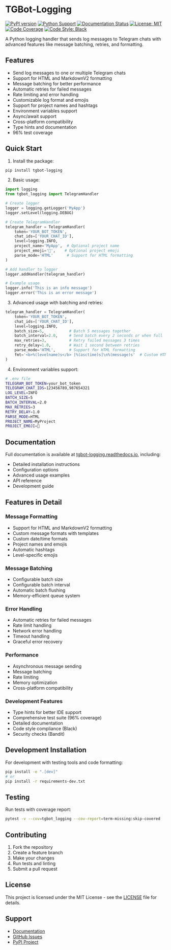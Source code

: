 # TGBot-Logging

[![PyPI version](https://badge.fury.io/py/tgbot-logging.svg)](https://badge.fury.io/py/tgbot-logging)
[![Python Support](https://img.shields.io/pypi/pyversions/tgbot-logging.svg)](https://pypi.org/project/tgbot-logging/)
[![Documentation Status](https://readthedocs.org/projects/tgbot-logging/badge/?version=latest)](https://tgbot-logging.readthedocs.io/en/latest/?badge=latest)
[![License: MIT](https://img.shields.io/badge/License-MIT-yellow.svg)](https://opensource.org/licenses/MIT)
[![Code Coverage](https://img.shields.io/badge/coverage-96%25-brightgreen.svg)](https://github.com/bykovk-pro/tgbot-logging)
[![Code Style: Black](https://img.shields.io/badge/code%20style-black-000000.svg)](https://github.com/psf/black)

A Python logging handler that sends log messages to Telegram chats with advanced features like message batching, retries, and formatting.

## Features

- Send log messages to one or multiple Telegram chats
- Support for HTML and MarkdownV2 formatting
- Message batching for better performance
- Automatic retries for failed messages
- Rate limiting and error handling
- Customizable log format and emojis
- Support for project names and hashtags
- Environment variables support
- Async/await support
- Cross-platform compatibility
- Type hints and documentation
- 96% test coverage

## Quick Start

1. Install the package:
```bash
pip install tgbot-logging
```

2. Basic usage:
```python
import logging
from tgbot_logging import TelegramHandler

# Create logger
logger = logging.getLogger('MyApp')
logger.setLevel(logging.DEBUG)

# Create TelegramHandler
telegram_handler = TelegramHandler(
    token='YOUR_BOT_TOKEN',
    chat_ids=['YOUR_CHAT_ID'],
    level=logging.INFO,
    project_name='MyApp',  # Optional project name
    project_emoji='🚀',    # Optional project emoji
    parse_mode='HTML'      # Support for HTML formatting
)

# Add handler to logger
logger.addHandler(telegram_handler)

# Example usage
logger.info('This is an info message')
logger.error('This is an error message')
```

3. Advanced usage with batching and retries:
```python
telegram_handler = TelegramHandler(
    token='YOUR_BOT_TOKEN',
    chat_ids=['YOUR_CHAT_ID'],
    level=logging.INFO,
    batch_size=5,           # Batch 5 messages together
    batch_interval=2.0,     # Send batch every 2 seconds or when full
    max_retries=3,          # Retry failed messages 3 times
    retry_delay=1.0,        # Wait 1 second between retries
    parse_mode='HTML',      # Support for HTML formatting
    fmt='<b>%(levelname)s</b> [%(asctime)s]\n%(message)s'  # Custom HTML format
)
```

4. Environment variables support:
```bash
# .env file
TELEGRAM_BOT_TOKEN=your_bot_token
TELEGRAM_CHAT_IDS=123456789,987654321
LOG_LEVEL=INFO
BATCH_SIZE=5
BATCH_INTERVAL=2.0
MAX_RETRIES=3
RETRY_DELAY=1.0
PARSE_MODE=HTML
PROJECT_NAME=MyProject
PROJECT_EMOJI=🚀
```

## Documentation

Full documentation is available at [tgbot-logging.readthedocs.io](https://tgbot-logging.readthedocs.io/), including:

- Detailed installation instructions
- Configuration options
- Advanced usage examples
- API reference
- Development guide

## Features in Detail

### Message Formatting

- Support for HTML and MarkdownV2 formatting
- Custom message formats with templates
- Custom date/time formats
- Project names and emojis
- Automatic hashtags
- Level-specific emojis

### Message Batching

- Configurable batch size
- Configurable batch interval
- Automatic batch flushing
- Memory-efficient queue system

### Error Handling

- Automatic retries for failed messages
- Rate limit handling
- Network error handling
- Timeout handling
- Graceful error recovery

### Performance

- Asynchronous message sending
- Message batching
- Rate limiting
- Memory optimization
- Cross-platform compatibility

### Development Features

- Type hints for better IDE support
- Comprehensive test suite (96% coverage)
- Detailed documentation
- Code style compliance (Black)
- Security checks (Bandit)

## Development Installation

For development with testing tools and code formatting:

```bash
pip install -e ".[dev]"
# or
pip install -r requirements-dev.txt
```

## Testing

Run tests with coverage report:

```bash
pytest -v --cov=tgbot_logging --cov-report=term-missing:skip-covered
```

## Contributing

1. Fork the repository
2. Create a feature branch
3. Make your changes
4. Run tests and linting
5. Submit a pull request

## License

This project is licensed under the MIT License - see the [LICENSE](LICENSE) file for details.

## Support

- [Documentation](https://tgbot-logging.readthedocs.io/)
- [GitHub Issues](https://github.com/bykovk-pro/tgbot-logging/issues)
- [PyPI Project](https://pypi.org/project/tgbot-logging/)
